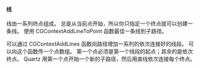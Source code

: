 #### 线

线由一系列终点组成。
总是从当前点开始，所以你只指定一个终点就可以创建一条线。
使用 CGContextAddLineToPoint 函数最佳一条线到子路径。

可以通过  CGContextAddLines 函数向路径增加一系列的依次连接好的线段。
可以向这个函数传一个点数组。
第一个点必须是第一个线段的起点；其余的是依次终点。
Quartz 用第一个点开始一个新的子路径，然后用直线依次连接每个终点。
